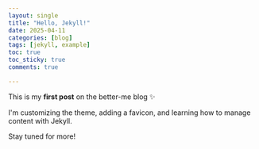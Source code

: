 ```yaml
---
layout: single
title: "Hello, Jekyll!"
date: 2025-04-11
categories: [blog]
tags: [jekyll, example]
toc: true
toc_sticky: true
comments: true

---
```


This is my **first post** on the better-me blog ✨

I'm customizing the theme, adding a favicon, and learning how to manage content with Jekyll.

Stay tuned for more!
